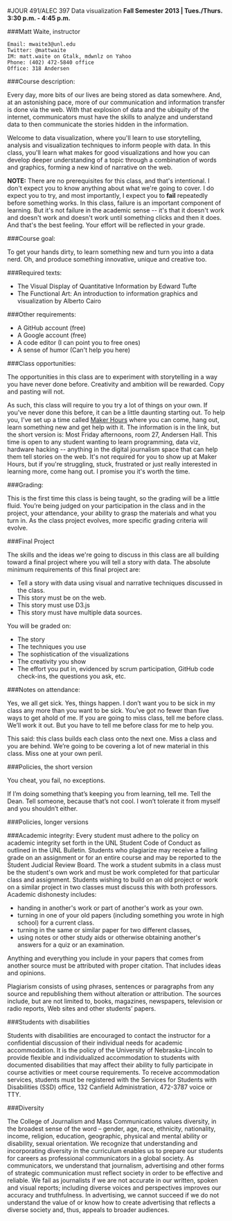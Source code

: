 #JOUR 491/ALEC 397 Data visualization__Fall Semester 2013   |   Tues./Thurs. 3:30 p.m. - 4:45 p.m.__###Matt Waite, instructor```Email: mwaite3@unl.eduTwitter: @mattwaiteIM: matt.waite on Gtalk, mdwnlz on YahooPhone: (402) 472-5840 officeOffice: 318 Andersen```###Course description:Every day, more bits of our lives are being stored as data somewhere. And, at an astonishing pace, more of our communication and information transfer is done via the web. With that explosion of data and the ubiquity of the internet, communicators must have the skills to analyze and understand data to then communicate the stories hidden in the information. 
Welcome to data visualization, where you'll learn to use storytelling, analysis and visualization techniques to inform people with data. In this class, you'll learn what makes for good visualizations and how you can develop deeper understanding of a topic through a combination of words and graphics, forming a new kind of narrative on the web.
__NOTE:__ There are no prerequisites for this class, and that's intentional. I don't expect you to know anything about what we're going to cover. I do expect you to try, and most importantly, I expect you to __fail__ repeatedly before something works. In this class, failure is an important component of learning. But it's not failure in the academic sense -- it's that it doesn't work and doesn't work and doesn't work until something clicks and then it does. And that's the best feeling. Your effort will be reflected in your grade.
###Course goal:To get your hands dirty, to learn something new and turn you into a data nerd. Oh, and produce something innovative, unique and creative too.###Required texts:* The Visual Display of Quantitative Information by Edward Tufte
* The Functional Art: An introduction to information graphics and visualization by Alberto Cairo
###Other requirements:
* A GitHub account (free)
* A Google account (free)
* A code editor (I can point you to free ones)
* A sense of humor (Can't help you here)###Class opportunities:The opportunities in this class are to experiment with storytelling in a way you have never done before. Creativity and ambition will be rewarded. Copy and pasting will not.
As such, this class will require to you try a lot of things on your own. If you've never done this before, it can be a little daunting starting out. To help you, I've set up a time called [Maker Hours](http://www.makerhours.org) where you can come, hang out, learn something new and get help with it. The information is in the link, but the short version is: Most Friday afternoons, room 27, Andersen Hall. This time is open to any student wanting to learn programming, data viz, hardware hacking -- anything in the digital journalism space that can help them tell stories on the web. It's not required for you to show up at Maker Hours, but if you're struggling, stuck, frustrated or just really interested in learning more, come hang out. I promise you it's worth the time.###Grading:This is the first time this class is being taught, so the grading will be a little fluid. You’re being judged on your participation in the class and in the project, your attendance, your ability to grasp the materials and what you turn in. As the class project evolves, more specific grading criteria will evolve.###Final Project
The skills and the ideas we're going to discuss in this class are all building toward a final project where you will tell a story with data. The absolute minimum requirements of this final project are: 

* Tell a story with data using visual and narrative techniques discussed in the class.
* This story must be on the web.
* This story must use D3.js
* This story must have multiple data sources.

You will be graded on:

* The story
* The techniques you use
* The sophistication of the visualizations
* The creativity you show
* The effort you put in, evidenced by scrum participation, GitHub code check-ins, the questions you ask, etc.
###Notes on attendance:Yes, we all get sick. Yes, things happen. I don’t want you to be sick in my class any more than you want to be sick. You’ve got no fewer than five ways to get ahold of me. If you are going to miss class, tell me before class. We’ll work it out. But you have to tell me before class for me to help you.This said: this class builds each class onto the next one. Miss a class and you are behind. We’re going to be covering a lot of new material in this class. Miss one at your own peril.###Policies, the short versionYou cheat, you fail, no exceptions. If I’m doing something that’s keeping you from learning, tell me. Tell the Dean. Tell someone, because that’s not cool. I won’t tolerate it from myself and you shouldn’t either.###Policies, longer versions###Academic integrity:Every student must adhere to the policy on academic integrity set forth in the UNL Student Code of Conduct as outlined in the UNL Bulletin. Students who plagiarize may receive a failing grade on an assignment or for an entire course and may be reported to the Student Judicial Review Board. The work a student submits in a class must be the student's own work and must be work completed for that particular class and assignment. Students wishing to build on an old project or work on a similar project in two classes must discuss this with both professors. Academic dishonesty includes:

* handing in another's work or part of another's work as your own.* turning in one of your old papers (including something you wrote in high school) for a current class.
* turning in the same or similar paper for two different classes,* using notes or other study aids or otherwise obtaining another's answers for a quiz or an examination.
Anything and everything you include in your papers that comes from another source must be attributed with proper citation. That includes ideas and opinions. Plagiarism consists of using phrases, sentences or paragraphs from any source and republishing them without alteration or attribution. The sources include, but are not limited to, books, magazines, newspapers, television or radio reports, Web sites and other students’ papers.
###Students with disabilities 
Students with disabilities are encouraged to contact the instructor for a confidential discussion of their individual needs for academic accommodation. It is the policy of the University of Nebraska-Lincoln to provide flexible and individualized accommodation to students with documented disabilities that may affect their ability to fully participate in course activities or meet course requirements. To receive accommodation services, students must be registered with the Services for Students with Disabilities (SSD) office, 132 Canfield Administration, 472-3787 voice or TTY.
###Diversity
The College of Journalism and Mass Communications values diversity, in the broadest sense of the word – gender, age, race, ethnicity, nationality, income, religion, education, geographic, physical and mental ability or disability, sexual orientation. We recognize that understanding and incorporating diversity in the curriculum enables us to prepare our students for careers as professional communicators in a global society. As communicators, we understand that journalism, advertising and other forms of strategic communication must reflect society in order to be effective and reliable. We fail as journalists if we are not accurate in our written, spoken and visual reports; including diverse voices and perspectives improves our accuracy and truthfulness. In advertising, we cannot succeed if we do not understand the value of or know how to create advertising that reflects a diverse society and, thus, appeals to broader audiences.